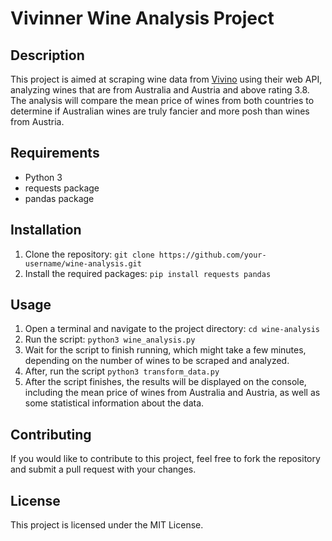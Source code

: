 # Vivinner Wine Analysis Project

## Description

This project is aimed at scraping wine data from [Vivino](https://www.vivino.com/) using their web API, analyzing wines that are from Australia and Austria and above rating 3.8. The analysis will compare the mean price of wines from both countries to determine if Australian wines are truly fancier and more posh than wines from Austria.

## Requirements

-   Python 3
-   requests package
-   pandas package

## Installation

1.  Clone the repository: `git clone https://github.com/your-username/wine-analysis.git`
2.  Install the required packages: `pip install requests pandas`

## Usage

1.  Open a terminal and navigate to the project directory: `cd wine-analysis`
2.  Run the script: `python3 wine_analysis.py`
3.  Wait for the script to finish running, which might take a few minutes, depending on the number of wines to be scraped and analyzed.
4.  After, run the script `python3 transform_data.py`
5.  After the script finishes, the results will be displayed on the console, including the mean price of wines from Australia and Austria, as well as some statistical information about the data.

## Contributing

If you would like to contribute to this project, feel free to fork the repository and submit a pull request with your changes.

## License

This project is licensed under the MIT License.


